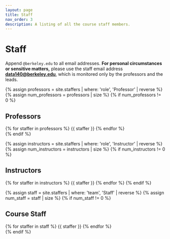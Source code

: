 ```yaml
---
layout: page
title: Staff
nav_order: 3
description: A listing of all the course staff members.
---
```


# Staff

Append `@berkeley.edu` to all email addresses. **For personal circumstances or sensitive matters,** please use the staff email address **[data140@berkeley.edu](mailto:data140@berkeley.edu)**, which is monitored only by the professors and the leads.

{% assign professors = site.staffers | where: 'role', 'Professor' | reverse %}
{% assign num_professors = professors | size %}
{% if num_professors != 0 %}
## Professors

<div class = "role flex">
    {% for staffer in professors %}
    {{ staffer }}
    {% endfor %}
</div>
{% endif %}
    
{% assign instructors = site.staffers | where: 'role', 'Instructor' | reverse %}
{% assign num_instructors = instructors | size %}
{% if num_instructors != 0 %}
## Instructors

{% for staffer in instructors %}
{{ staffer }}
{% endfor %}
{% endif %}

{% assign staff = site.staffers | where: 'team', 'Staff' | reverse %}
{% assign num_staff = staff | size %}
{% if num_staff != 0 %}
## Course Staff

<div class = "role flex">
    {% for staffer in staff %}
    {{ staffer }}
    {% endfor %}
</div>
{% endif %}

